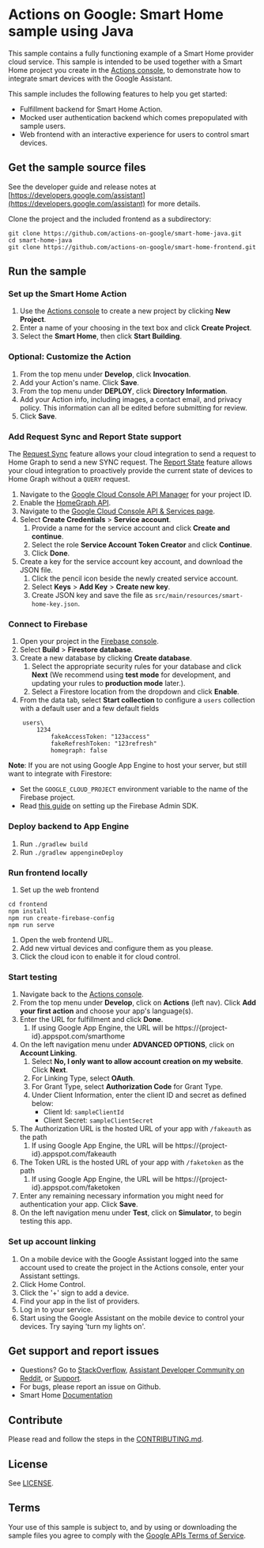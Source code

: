 # Actions on Google: Smart Home sample using Java

This sample contains a fully functioning example of a Smart Home provider cloud
service. This sample is intended to be used together with a Smart Home project
you create in the [Actions console](https://console.actions.google.com), to demonstrate how to integrate
smart devices with the Google Assistant.

This sample includes the following features to help you get started:

- Fulfillment backend for Smart Home Action.
- Mocked user authentication backend which comes prepopulated with sample users.
- Web frontend with an interactive experience for users to control smart devices.

## Get the sample source files

See the developer guide and release notes at [https://developers.google.com/assistant](https://developers.google.com/assistant) for more details.

Clone the project and the included frontend as a subdirectory:

```
git clone https://github.com/actions-on-google/smart-home-java.git
cd smart-home-java
git clone https://github.com/actions-on-google/smart-home-frontend.git
```

## Run the sample

### Set up the Smart Home Action

1. Use the [Actions console](https://console.actions.google.com) to create a new project by clicking **New Project**.
1. Enter a name of your choosing in the text box and click **Create Project**.
1. Select the **Smart Home**, then click **Start Building**.

### Optional: Customize the Action

1. From the top menu under **Develop**, click **Invocation**.
1. Add your Action's name. Click **Save**.
1. From the top menu under **DEPLOY**, click **Directory Information**.
1. Add your Action info, including images, a contact email, and privacy policy. This information can all be edited before submitting for review.
1. Click **Save**.

### Add Request Sync and Report State support
The [Request
Sync](https://developers.google.com/assistant/smarthome/develop/request-sync)
feature allows your cloud integration to send a request to Home Graph to
send a new SYNC request. The [Report
State](https://developers.google.com/assistant/smarthome/develop/report-state)
feature allows your cloud integration to proactively provide the current state of
devices to Home Graph without a `QUERY` request.

1. Navigate to the
[Google Cloud Console API Manager](https://console.developers.google.com/apis)
for your project ID.
1. Enable the [HomeGraph API](https://console.cloud.google.com/apis/api/homegraph.googleapis.com/overview).
1. Navigate to the [Google Cloud Console API & Services page](https://console.cloud.google.com/apis/credentials).
1. Select **Create Credentials** > **Service account**.
    1. Provide a name for the service account and click **Create and continue**.
    1. Select the role **Service Account Token Creator** and click **Continue**.
    1. Click **Done**.
1. Create a key for the service account key account, and download the JSON file.
    1. Click the pencil icon beside the newly created service account.
    1. Select **Keys** > **Add Key** > **Create new key**.
    1. Create JSON key and save the file as `src/main/resources/smart-home-key.json`.

### Connect to Firebase

1. Open your project in the [Firebase console](https://console.firebase.google.com/).
1. Select **Build** > **Firestore database**.
1. Create a new database by clicking **Create database**.
    1. Select the appropriate security rules for your database and click **Next** (We recommend using **test mode** for development, and updating your rules to **production mode** later.).
    1. Select a Firestore location from the dropdown and click **Enable**.
1. From the data tab, select **Start collection** to configure a `users` collection with a default user and a few default fields

```
    users\
        1234
            fakeAccessToken: "123access"
            fakeRefreshToken: "123refresh"
            homegraph: false
```
**Note**: If you are not using Google App Engine to host your server, but still want to
integrate with Firestore:
- Set the `GOOGLE_CLOUD_PROJECT` environment variable to the name of the Firebase project.
- Read [this guide](https://firebase.google.com/docs/admin/setup) on setting up the Firebase Admin SDK.

### Deploy backend to App Engine

1. Run `./gradlew build`
1. Run `./gradlew appengineDeploy`

### Run frontend locally

1. Set up the web frontend

```
cd frontend
npm install
npm run create-firebase-config
npm run serve
```

1. Open the web frontend URL.
1. Add new virtual devices and configure them as you please.
1. Click the cloud icon to enable it for cloud control.

### Start testing

1. Navigate back to the [Actions console](https://console.actions.google.com).
1. From the top menu under **Develop**, click on **Actions** (left nav). Click **Add your first action** and choose your app's language(s).
1. Enter the URL for fulfillment and click **Done**.
    1. If using Google App Engine, the URL will be https://{project-id}.appspot.com/smarthome
1. On the left navigation menu under **ADVANCED OPTIONS**, click on **Account Linking**.
    1. Select **No, I only want to allow account creation on my website**. Click **Next**.
    1. For Linking Type, select **OAuth**.
    1. For Grant Type, select **Authorization Code** for Grant Type.
    1. Under Client Information, enter the client ID and secret as defined below:
        * Client Id: `sampleClientId`
        * Client Secret: `sampleClientSecret`
1. The Authorization URL is the hosted URL of your app with `/fakeauth` as the
path
    1. If using Google App Engine, the URL will be https://{project-id}.appspot.com/fakeauth
1. The Token URL is the hosted URL of your app with `/faketoken` as the path
    1. If using Google App Engine, the URL will be https://{project-id}.appspot.com/faketoken
1. Enter any remaining necessary information you might need for
authentication your app. Click **Save**.
1. On the left navigation menu under **Test**, click on **Simulator**, to begin testing this app.

### Set up account linking

1. On a mobile device with the Google Assistant logged into the same account used
to create the project in the Actions console, enter your Assistant settings.
1. Click Home Control.
1. Click the '+' sign to add a device.
1. Find your app in the list of providers.
1. Log in to your service.
1. Start using the Google Assistant on the mobile device to control your devices. Try saying 'turn my lights on'.

## Get support and report issues
+ Questions? Go to [StackOverflow](https://stackoverflow.com/questions/tagged/google-smart-home), [Assistant Developer Community on Reddit](https://www.reddit.com/r/GoogleAssistantDev/), or [Support](https://developers.google.com/assistant/smarthome/support).
+ For bugs, please report an issue on Github.
+ Smart Home [Documentation](https://developers.google.com/assistant/smarthome/overview)
 
## Contribute
Please read and follow the steps in the [CONTRIBUTING.md](CONTRIBUTING.md).
 
## License
See [LICENSE](LICENSE).
 
## Terms
Your use of this sample is subject to, and by using or downloading the sample
files you agree to comply with the [Google APIs Terms of
Service](https://developers.google.com/terms/).
